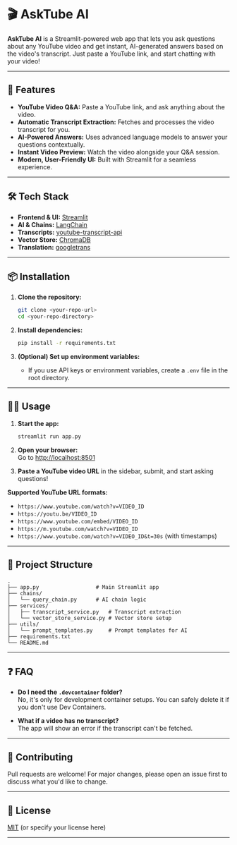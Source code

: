 # 🎬 AskTube AI

**AskTube AI** is a Streamlit-powered web app that lets you ask questions about any YouTube video and get instant, AI-generated answers based on the video's transcript. Just paste a YouTube link, and start chatting with your video!

---

## 🚀 Features

- **YouTube Video Q&A:** Paste a YouTube link, and ask anything about the video.
- **Automatic Transcript Extraction:** Fetches and processes the video transcript for you.
- **AI-Powered Answers:** Uses advanced language models to answer your questions contextually.
- **Instant Video Preview:** Watch the video alongside your Q&A session.
- **Modern, User-Friendly UI:** Built with Streamlit for a seamless experience.

---

## 🛠️ Tech Stack

- **Frontend & UI:** [Streamlit](https://streamlit.io/)
- **AI & Chains:** [LangChain](https://python.langchain.com/)
- **Transcripts:** [youtube-transcript-api](https://github.com/jdepoix/youtube-transcript-api)
- **Vector Store:** [ChromaDB](https://www.trychroma.com/)
- **Translation:** [googletrans](https://py-googletrans.readthedocs.io/en/latest/)

---

## 📦 Installation

1. **Clone the repository:**
   ```bash
   git clone <your-repo-url>
   cd <your-repo-directory>
   ```

2. **Install dependencies:**
   ```bash
   pip install -r requirements.txt
   ```

3. **(Optional) Set up environment variables:**
   - If you use API keys or environment variables, create a `.env` file in the root directory.

---

## 🏃‍♂️ Usage

1. **Start the app:**
   ```bash
   streamlit run app.py
   ```

2. **Open your browser:**  
   Go to [http://localhost:8501](http://localhost:8501)

3. **Paste a YouTube video URL** in the sidebar, submit, and start asking questions!

**Supported YouTube URL formats:**
- `https://www.youtube.com/watch?v=VIDEO_ID`
- `https://youtu.be/VIDEO_ID`
- `https://www.youtube.com/embed/VIDEO_ID`
- `https://m.youtube.com/watch?v=VIDEO_ID`
- `https://www.youtube.com/watch?v=VIDEO_ID&t=30s` (with timestamps)

---

## 📁 Project Structure

```
.
├── app.py                  # Main Streamlit app
├── chains/
│   └── query_chain.py      # AI chain logic
├── services/
│   ├── transcript_service.py   # Transcript extraction
│   └── vector_store_service.py # Vector store setup
├── utils/
│   └── prompt_templates.py     # Prompt templates for AI
├── requirements.txt
└── README.md
```

---

## ❓ FAQ

- **Do I need the `.devcontainer` folder?**  
  No, it's only for development container setups. You can safely delete it if you don't use Dev Containers.

- **What if a video has no transcript?**  
  The app will show an error if the transcript can't be fetched.

---

## 🤝 Contributing

Pull requests are welcome! For major changes, please open an issue first to discuss what you'd like to change.

---

## 📜 License

[MIT](LICENSE) (or specify your license here)

---
